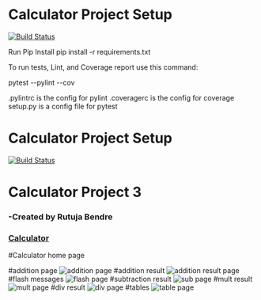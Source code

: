 # Calculator Project Setup
[![Build Status](https://app.travis-ci.com/rutujab006/calc2.svg?branch=project_part_2)](https://app.travis-ci.com/rutujab006/calc2)

Run Pip Install
pip install -r requirements.txt

To run tests, Lint, and Coverage report use this command:

pytest  --pylint --cov

.pylintrc is the config for pylint
.coveragerc is the config for coverage
setup.py is a config file for pytest
# Calculator Project Setup
[![Build Status](https://app.travis-ci.com/rutujab006/calc2.svg?branch=main)](https://app.travis-ci.com/rutujab006/calc2)

# Calculator Project 3

### -Created by Rutuja Bendre

### [Calculator](https://youtu.be/WfqhQGAwGXc)

#Calculator home page

#addition page
![addition page](https://github.com/rutujab006/calc2/blob/final_project/web_screenshots/Screenshot%20(93).png?raw=true)
#addition result
![addition result page](https://raw.githubusercontent.com/rutujab006/calc2/final_project/web_screenshots/Screenshot%20(91).png)
#flash messages
![flash page](https://raw.githubusercontent.com/rutujab006/calc2/final_project/web_screenshots/Screenshot%20(94).png)
#subtraction result
![sub page](https://raw.githubusercontent.com/rutujab006/calc2/final_project/web_screenshots/Screenshot%20(96).png)
#mult result
![mult page](https://raw.githubusercontent.com/rutujab006/calc2/final_project/web_screenshots/Screenshot%20(95).png)
#div result
![div page](https://raw.githubusercontent.com/rutujab006/calc2/final_project/web_screenshots/Screenshot%20(92).png)
#tables
![table page](https://github.com/rutujab006/calc2/blob/final_project/web_screenshots/csv.png)





